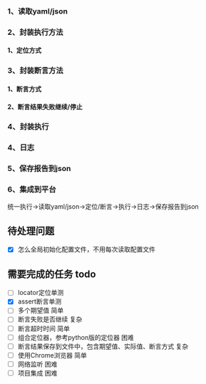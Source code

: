 ### 1、读取yaml/json

### 2、封装执行方法

#### 1、定位方式

### 3、封装断言方法

#### 1、断言方式

#### 2、断言结果失败继续/停止

### 4、封装执行

### 4、日志

### 5、保存报告到json

### 6、集成到平台

统一执行->读取yaml/json->定位/断言->执行->日志->保存报告到json

## 待处理问题

- [x] 怎么全局初始化配置文件，不用每次读取配置文件

## 需要完成的任务 todo

- [ ] locator定位单测
- [x] assert断言单测
- [ ] 多个期望值 简单
- [ ] 断言失败是否继续 复杂
- [ ] 断言超时时间 简单
- [ ] 组合定位器，参考python版的定位器 困难
- [ ] 断言结果保存到文件中，包含期望值、实际值、断言方式 复杂
- [ ] 使用Chrome浏览器 简单
- [ ] 网络监听 困难
- [ ] 项目集成 困难